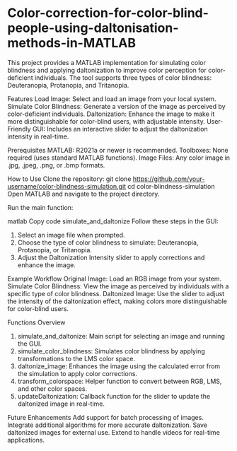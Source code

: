 # Color-correction-for-color-blind-people-using-daltonisation-methods-in-MATLAB
This project provides a MATLAB implementation for simulating color blindness and applying daltonization to improve color perception for color-deficient individuals. The tool supports three types of color blindness: Deuteranopia, Protanopia, and Tritanopia.

Features
Load Image: Select and load an image from your local system.
Simulate Color Blindness: Generate a version of the image as perceived by color-deficient individuals.
Daltonization: Enhance the image to make it more distinguishable for color-blind users, with adjustable intensity.
User-Friendly GUI: Includes an interactive slider to adjust the daltonization intensity in real-time.

Prerequisites
MATLAB: R2021a or newer is recommended.
Toolboxes: None required (uses standard MATLAB functions).
Image Files: Any color image in .jpg, .jpeg, .png, or .bmp formats.

How to Use
Clone the repository:
git clone https://github.com/your-username/color-blindness-simulation.git
cd color-blindness-simulation
Open MATLAB and navigate to the project directory.

Run the main function:

matlab
Copy code
simulate_and_daltonize
Follow these steps in the GUI:

1. Select an image file when prompted.
2. Choose the type of color blindness to simulate: Deuteranopia, Protanopia, or Tritanopia.
3. Adjust the Daltonization Intensity slider to apply corrections and enhance the image.
   
Example Workflow
Original Image: Load an RGB image from your system.
Simulate Color Blindness: View the image as perceived by individuals with a specific type of color blindness.
Daltonized Image: Use the slider to adjust the intensity of the daltonization effect, making colors more distinguishable for color-blind users.

Functions Overview
1. simulate_and_daltonize: Main script for selecting an image and running the GUI.
2. simulate_color_blindness: Simulates color blindness by applying transformations to the LMS color space.
3. daltonize_image: Enhances the image using the calculated error from the simulation to apply color corrections.
4. transform_colorspace: Helper function to convert between RGB, LMS, and other color spaces.
5. updateDaltonization: Callback function for the slider to update the daltonized image in real-time.
   
Future Enhancements
Add support for batch processing of images.
Integrate additional algorithms for more accurate daltonization.
Save daltonized images for external use.
Extend to handle videos for real-time applications.
